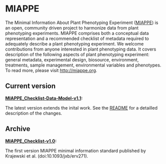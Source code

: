 # MIAPPE

The Minimal Information About Plant Phenotyping Experiment ([MIAPPE](www.miappe.org)) is an open, community driven project to harmonize data from plant phenotyping experiments. MIAPPE comprises both a conceptual data representation and a recommended checklist of metadata required to adequately describe a plant phenotyping experiment. We welcome contributions from anyone interested in plant phenotyping data. It covers description of the following aspects of plant phenotyping experiment: general metadata, experimental design, biosource, environment, treatments, sample management, environmental variables and phenotypes. To read more, please visit http://miappe.org.

## Current version
**[MIAPPE_Checklist-Data-Model-v1.1](MIAPPE_Checklist-Data-Model-v1.1):** 

The latest version extends the inital work. See the [README](MIAPPE_Checklist-Data-Model-v1.1/README.md) for a detailled description of the changes.
## Archive
**[MIAPPE_Checklist-v1.0](MIAPPE_Checklist-v1.0):**

The first version  MIAPPE minimal information standard published by Krajewski et al. (doi:10.1093/jxb/erv271). 

